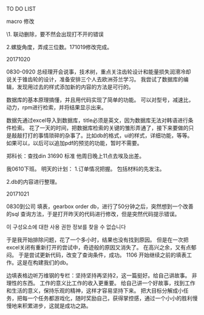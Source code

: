TO DO LIST

macro 修改

\1. 联动删除，要不然会出现打不开的错误

2.螺旋角度，弄成三位数。171019修改完成。

20171020

0830-0920
总经理开会说事，技术树，重点关注齿轮设计和能量损失润滑冷却
说关于锥齿轮的设计，准备安排三个人去欧洲芬兰学习。
我尝试了数据库的编辑，发现用过去的样式添加新的内容的方法是可行的。

数据库的基本原理搞懂，并且用代码实现了简单的功能。
可以对型号，减速比，动力，rpm进行检索，并将结果显示出来。

数据先通过excel导入到数据库，title必须是英文，因为数据库无法对韩语进行条件检索。
花了一天的时间，把数据库检索的关键的雏形弄通了，接下来要做的只是敲敲打打的事情琐碎的杂事了。比如db的格式，ui的样式，详细功能，等等。
如果可以，以后可以追加pdf的预览的功能，暂时不需要。


郑科长：查找din 31690 标准
他周日晚上11点去埃及出差。

我0610下班。
明天的计划：
1.订单情况把握。
包括材料的先发注。

2.db的内容进行整理。

20171021

0830到公司
填表，gearbox order db，进行了50分钟之后，突然想到一个改善的sql 查询方法，于是打开昨天的代码进行修改，但是突然代码提示错误。

이 구성요소에 대한 사용 권한 정보를 찾을 수 없습니다

于是我开始排除问题，花了一个多小时，结果也没有找到原因。
但是在一次把excel关闭有重新打开的尝试中，奇迹般的原因又消失了。
在高兴之余，又有点郁闷。
于是尝试更新代码，改变了查询条件，成功。
1106 开始继续之前的填表工作。这是在构建我们的db。

边填表格边听万维钢的专栏：坚持坚持再坚持2，这一篇挺好。给自己讲故事。
非理性的东西。
工作的意义比工作的收入更重要。
给自己讲一个好故事，找到工作和生活的意义，保持乐观的精神，这样才容易坚持下来。
把大目标分解成小任务，把每一个任务都游戏化，随时奖励自己，获得掌控感，通过一个小小的胜利慢慢地来积累进步，这就是成功之路。


